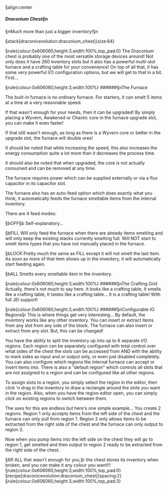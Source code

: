 §align:center
##### Draconium Chest§n
§nMuch more than just a bigger inventory!§n

§stack[draconicevolution:draconium_chest]{size:64}

§rule{colour:0x606060,height:3,width:100%,top_pad:0}
The Draconium chest is probably one of the most versatile storage devices around! Not only does it have 260 inventory slots but it also has a powerful multi-slot furnace and a crafting table for your convenience! On top of all that, it has some very powerful I/O configuration options, but we will get to that in a bit. First...

§rule{colour:0x606060,height:3,width:100%}
######§nThe Furnace

The built-in furnace is no ordinary furnace. For starters, it can smelt 5 items at a time at a very reasonable speed.

If that wasn't enough for your needs, then it can be upgraded! By simply placing a Wyvern, Awakened or Chaotic core
in the furnace upgrade slot, you can make it even faster!

If that still wasn't enough, as long as there is a Wyvern core or better in the upgrade slot, the furnace will double ores!

It should be noted that while increasing the speed, this also increases the energy consumption quite a lot more than it decreases the process time.

It should also be noted that when upgraded, the core is not actually consumed and can be removed at any time.

The furnace requires power which can be supplied externally or via a flux capacitor in its capacitor slot.

The furnace also has an auto-feed option which does exactly what you think; it automatically feeds the furnace smeltable items from the internal inventory.

There are 4 feed modes:

§bOFF§b
Self-explanatory...

§bFILL
Will only feed the furnace when there are already items smelting 
and will only keep the existing stacks currently smelting full.
Will NOT start to smelt items types that you have not manually
placed in the furnace.

§bLOCK
Pretty much the same as FILL except it will not smelt the last item.
As soon as more of that item shows up in the inventory, it will automatically start feeding again.

§bALL
Smelts every smeltable item in the inventory.

§rule{colour:0x606060,height:3,width:100%}
######§nThe Crafting Grid
Actually, there's not much to say here.
It looks like a crafting table,
It smells like a crafting table,
It tastes like a crafting table...
It is a crafting table!
With full JEI support!

§rule{colour:0x606060,height:3,width:100%}
######§nConfigurable IO Regions§r
This is where things get very interesting...
By default, the inventory works like any other inventory. You can insert or extract items from any slot from any side of the block.
The furnace can also insert or extract from any slot.
But, this can be changed! 

You have the ability to split the inventory up into up to 6 separate I/O regions. 
Each region can be separately configured with total control over what sides of the chest the slots can be accessed from AND with the ability to mark sides as input and or output only, or even just disabled completely.
You can also configure which regions the internal furnace can accept or insert items into.
There is also a "default region" which controls all slots that are not assigned to a region and can be configured like all other regions.

To assign slots to a region, you simply select the region in the editor, then click 'n drag in the inventory to draw a rectangle around the slots you want in the region.
Also, when you have the region editor open, you can simply click on existing regions to switch between them.

The uses for this are endless but here's one simple example...
You create 2 regions. 
Region 1 only accepts items from the left side of the chest and the furnace can only pull from region 1.
Region 2 only allows items to be extracted from the right side of the chest and the furnace can only output to region 2.

Now when you pump items into the left side on the chest they will go to region 1, get smelted and then output to region 2 ready to be extracted from the right side of the chest.

§6If ALL that wasn't enough for you,§r
the chest stores its inventory when broken,
and you can make it any colour you want!!!
§rule{colour:0x606060,height:3,width:100%,top_pad:0}
§recipe[draconicevolution:draconium_chest]{spacing:2}
§rule{colour:0x606060,height:3,width:100%,top_pad:3}